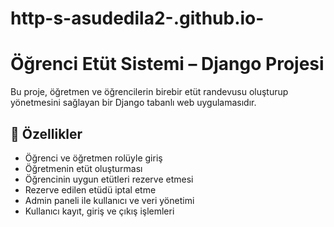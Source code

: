 # http-s-asudedila2-.github.io-


# Öğrenci Etüt Sistemi – Django Projesi

Bu proje, öğretmen ve öğrencilerin birebir etüt randevusu oluşturup yönetmesini sağlayan bir Django tabanlı web uygulamasıdır.

## 📌 Özellikler

- Öğrenci ve öğretmen rolüyle giriş
- Öğretmenin etüt oluşturması
- Öğrencinin uygun etütleri rezerve etmesi
- Rezerve edilen etüdü iptal etme
- Admin paneli ile kullanıcı ve veri yönetimi
- Kullanıcı kayıt, giriş ve çıkış işlemleri

